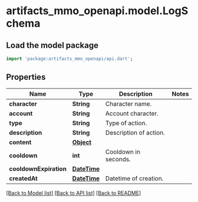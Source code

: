 # artifacts_mmo_openapi.model.LogSchema

## Load the model package
```dart
import 'package:artifacts_mmo_openapi/api.dart';
```

## Properties
Name | Type | Description | Notes
------------ | ------------- | ------------- | -------------
**character** | **String** | Character name. | 
**account** | **String** | Account character. | 
**type** | **String** | Type of action. | 
**description** | **String** | Description of action. | 
**content** | [**Object**](.md) |  | 
**cooldown** | **int** | Cooldown in seconds. | 
**cooldownExpiration** | [**DateTime**](DateTime.md) |  | 
**createdAt** | [**DateTime**](DateTime.md) | Datetime of creation. | 

[[Back to Model list]](../README.md#documentation-for-models) [[Back to API list]](../README.md#documentation-for-api-endpoints) [[Back to README]](../README.md)



